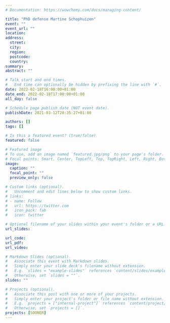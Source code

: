 ```yaml
---
# Documentation: https://wowchemy.com/docs/managing-content/

title: "PhD defense Martine Schophuizen"
event: "" 
event_url: ""
location:
address:
  street:
  city:
  region:
  postcode:
  country:
summary: 
abstract: ""

# Talk start and end times.
#   End time can optionally be hidden by prefixing the line with `#`.
date: 2022-02-18T16:00:00+01:00
date_end: 2022-02-18T17:00:00+01:00
all_day: false

# Schedule page publish date (NOT event date).
publishDate: 2021-03-12T20:35:27+01:00

authors: []
tags: []

# Is this a featured event? (true/false)
featured: false

# Featured image
# To use, add an image named `featured.jpg/png` to your page's folder. 
# Focal points: Smart, Center, TopLeft, Top, TopRight, Left, Right, BottomLeft, Bottom, BottomRight.
image:
  caption: ""
  focal_point: ""
  preview_only: false

# Custom links (optional).
#   Uncomment and edit lines below to show custom links.
# links:
# - name: Follow
#   url: https://twitter.com
#   icon_pack: fab
#   icon: twitter

# Optional filename of your slides within your event's folder or a URL.
url_slides:

url_code:
url_pdf:
url_video:

# Markdown Slides (optional).
#   Associate this event with Markdown slides.
#   Simply enter your slide deck's filename without extension.
#   E.g. `slides = "example-slides"` references `content/slides/example-slides.md`.
#   Otherwise, set `slides = ""`.
slides: ""

# Projects (optional).
#   Associate this post with one or more of your projects.
#   Simply enter your project's folder or file name without extension.
#   E.g. `projects = ["internal-project"]` references `content/project/deep-learning/index.md`.
#   Otherwise, set `projects = []`.
projects: [SOONER]
---
```


